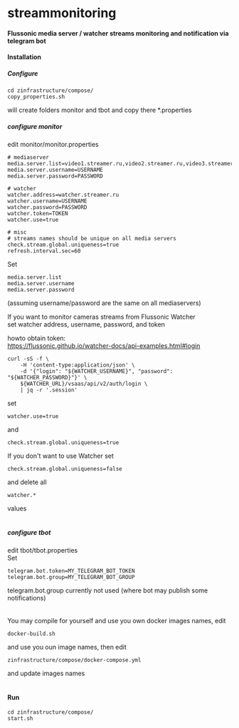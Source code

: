 # streammonitoring
#### Flussonic media server / watcher streams monitoring and notification via telegram bot

#### Installation

##### Configure
``` 
cd zinfrastructure/compose/
copy_properties.sh
```
will create folders monitor and tbot and copy there *.properties

##### configure monitor

edit monitor/monitor.properties
```
# mediaserver
media.server.list=video1.streamer.ru,video2.streamer.ru,video3.streamer.ru
media.server.username=USERNAME
media.server.password=PASSWORD

# watcher
watcher.address=watcher.streamer.ru
watcher.username=USERNAME
watcher.password=PASSWORD
watcher.token=TOKEN
watcher.use=true

# misc
# streams names should be unique on all media servers
check.stream.global.uniqueness=true
refresh.interval.sec=60
```

Set
```   
media.server.list
media.server.username
media.server.password
```
(assuming username/password are the same on all mediaservers)
    
If you want to monitor cameras streams from Flussonic Watcher  
set watcher address, username, password, and token  
  
howto obtain token:   
https://flussonic.github.io/watcher-docs/api-examples.html#login
```
curl -sS -f \
    -H 'content-type:application/json' \
    -d '{"login": "${WATCHER_USERNAME}", "password": "${WATCHER_PASSWORD}"}' \
    ${WATCHER_URL}/vsaas/api/v2/auth/login \
    | jq -r '.session'
```    
set
``` 
watcher.use=true
```
and
```
check.stream.global.uniqueness=true
```
If you don't want to use Watcher set
```
check.stream.global.uniqueness=false
```
and delete all 
```
watcher.*
```
values  
<br>
##### configure tbot

edit tbot/tbot.properties  
Set
```   
telegram.bot.token=MY_TELEGRAM_BOT_TOKEN
telegram.bot.group=MY_TELEGRAM_BOT_GROUP
```
telegram.bot.group currently not used (where bot may publish some notifications)
<br>
<br>   
You may compile for yourself and use you own docker images names, edit
```   
docker-build.sh
```   
and use you oun image names, then edit
```   
zinfrastructure/compose/docker-compose.yml
```   
and update images names
<br>
<br>     
#### Run
```
cd zinfrastructure/compose/
start.sh
```
     
